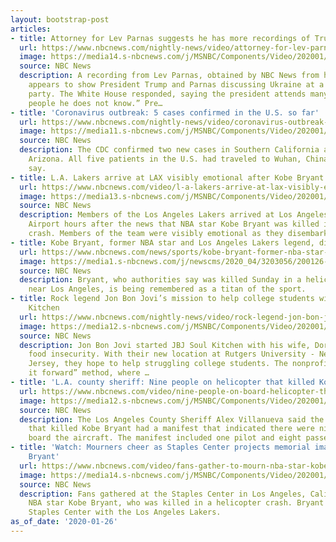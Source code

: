```yaml
---
layout: bootstrap-post
articles:
- title: Attorney for Lev Parnas suggests he has more recordings of Trump
  url: https://www.nbcnews.com/nightly-news/video/attorney-for-lev-parnas-suggests-he-has-more-recordings-of-trump-77603397944
  image: https://media14.s-nbcnews.com/j/MSNBC/Components/Video/202001/nn_hni_impeachment_new_tapes_coming_200126_1920x1080.nbcnews-fp-1200-630.jpg
  source: NBC News
  description: A recording from Lev Parnas, obtained by NBC News from his attorney,
    appears to show President Trump and Parnas discussing Ukraine at a 2018 dinner
    party. The White House responded, saying the president attends many dinners “with
    people he does not know.” Pre…
- title: 'Coronavirus outbreak: 5 cases confirmed in the U.S. so far'
  url: https://www.nbcnews.com/nightly-news/video/coronavirus-outbreak-5-cases-confirmed-in-the-u-s-so-far-77603397929
  image: https://media11.s-nbcnews.com/j/MSNBC/Components/Video/202001/nn_sha_coronavirus_us_cases_200126_1920x1080.nbcnews-fp-1200-630.jpg
  source: NBC News
  description: The CDC confirmed two new cases in Southern California and one in Maricopa,
    Arizona. All five patients in the U.S. had traveled to Wuhan, China, officials
    say.
- title: L.A. Lakers arrive at LAX visibly emotional after Kobe Bryant death
  url: https://www.nbcnews.com/video/l-a-lakers-arrive-at-lax-visibly-emotional-after-kobe-bryant-death-77603397873
  image: https://media13.s-nbcnews.com/j/MSNBC/Components/Video/202001/f_mo_lakers_v2_200126.nbcnews-fp-1200-630.jpg
  source: NBC News
  description: Members of the Los Angeles Lakers arrived at Los Angeles International
    Airport hours after the news that NBA star Kobe Bryant was killed in a helicopter
    crash. Members of the team were visibly emotional as they disembarked the plane.
- title: Kobe Bryant, former NBA star and Los Angeles Lakers legend, dies at 41
  url: https://www.nbcnews.com/news/sports/kobe-bryant-former-nba-star-los-angeles-lakers-legend-dies-n1123436
  image: https://media1.s-nbcnews.com/j/newscms/2020_04/3203056/200126-kobe-bryant-cs-305p_9e68c5f644fe7a5e07bca64fbfe5b270.nbcnews-fp-1200-630.jpg
  source: NBC News
  description: Bryant, who authorities say was killed Sunday in a helicopter crash
    near Los Angeles, is being remembered as a titan of the sport.
- title: Rock legend Jon Bon Jovi’s mission to help college students with JBJ Soul
    Kitchen
  url: https://www.nbcnews.com/nightly-news/video/rock-legend-jon-bon-jovi-s-mission-to-help-college-students-with-jbj-soul-kitchen-77604421726
  image: https://media12.s-nbcnews.com/j/MSNBC/Components/Video/202001/web_safe_bon_jovi_frame_3827.nbcnews-fp-1200-630.jpg
  source: NBC News
  description: Jon Bon Jovi started JBJ Soul Kitchen with his wife, Dorothea, to combat
    food insecurity. With their new location at Rutgers University - Newark in New
    Jersey, they hope to help struggling college students. The nonprofit uses a “pay
    it forward” method, where …
- title: 'L.A. county sheriff: Nine people on helicopter that killed Kobe Bryant'
  url: https://www.nbcnews.com/video/nine-people-on-board-helicopter-that-killed-kobe-bryant-l-a-county-sheriff-says-77601861753
  image: https://media12.s-nbcnews.com/j/MSNBC/Components/Video/202001/nbc_bryant_vallanueva_200126_1920x1080.nbcnews-fp-1200-630.jpg
  source: NBC News
  description: The Los Angeles County Sheriff Alex Villanueva said the helicopter
    that killed Kobe Bryant had a manifest that indicated there were nine people on
    board the aircraft. The manifest included one pilot and eight passengers.
- title: 'Watch: Mourners cheer as Staples Center projects memorial image for Kobe
    Bryant'
  url: https://www.nbcnews.com/video/fans-gather-to-mourn-nba-star-kobe-bryant-at-staples-center-77599813849
  image: https://media14.s-nbcnews.com/j/MSNBC/Components/Video/202001/f_mash_staples_200126.nbcnews-fp-1200-630.jpg
  source: NBC News
  description: Fans gathered at the Staples Center in Los Angeles, Calif., to mourn
    NBA star Kobe Bryant, who was killed in a helicopter crash. Bryant played at the
    Staples Center with the Los Angeles Lakers.
as_of_date: '2020-01-26'
---
```


